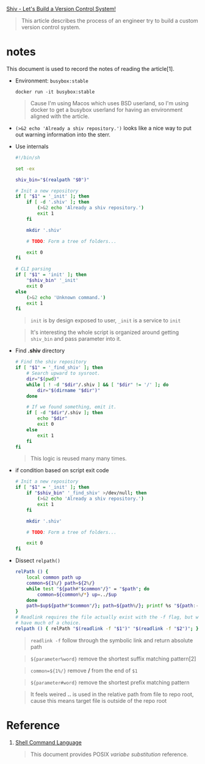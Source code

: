 [Shiv - Let's Build a Version Control System!](https://shatterealm.netlify.app/programming/2021_01_02_shiv_lets_build_a_vcs)

> This article describes the process of an engineer try to build a custom version control system.

# notes

This document is used to record the notes of reading the article[1].

- Environment: `busybox:stable`

    `docker run -it busybox:stable`

    > Cause I'm using Macos which uses BSD userland, so I'm using docker to get a busybox userland for having an environment aligned with the article.

- `(>&2 echo 'Already a shiv repository.')` looks like a nice way to put out warning information into the sterr.

- Use internals

    ``` bash
    #!/bin/sh

    set -ex

    shiv_bin="$(realpath "$0")"

    # Init a new repository
    if [ "$1" = '_init' ]; then
        if [ -d '.shiv' ]; then
            (>&2 echo 'Already a shiv repository.')
            exit 1
        fi

        mkdir '.shiv'

        # TODO: Form a tree of folders...

        exit 0
    fi

    # CLI parsing
    if [ "$1" = 'init' ]; then
        "$shiv_bin" '_init'
        exit 0
    else
        (>&2 echo 'Unknown command.')
        exit 1
    fi

    ```

    > `init` is by design exposed to user, `_init` is a service to `init`

    > It's interesting the whole script is organized around getting `shiv_bin` and pass parameter into it.

- Find **.shiv** directory

    ``` bash
    # Find the shiv repository
    if [ "$1" = '_find_shiv' ]; then
        # Search upward to sysroot.
        dir="$(pwd)"
        while [ ! -d "$dir"/.shiv ] && [ "$dir" != '/' ]; do
            dir="$(dirname "$dir")"
        done

        # If we found something, emit it.
        if [ -d "$dir"/.shiv ]; then
            echo "$dir"
            exit 0
        else
            exit 1
        fi
    fi
    ```

    > This logic is reused many many times.

- if condition based on script exit code


    ``` bash
    # Init a new repository
    if [ "$1" = '_init' ]; then
        if "$shiv_bin" '_find_shiv' >/dev/null; then
            (>&2 echo 'Already a shiv repository.')
            exit 1
        fi

        mkdir '.shiv'

        # TODO: Form a tree of folders...

        exit 0
    fi
    ```

- Dissect `relpath()`

    ``` bash
    relPath () {
        local common path up
        common=${1%/} path=${2%/}
        while test "${path#"$common"/}" = "$path"; do
            common=${common%/*} up=../$up
        done
        path=$up${path#"$common"/}; path=${path%/}; printf %s "${path:-.}"
    }
    # Readlink requires the file actually exist with the -f flag, but we don't
    # have much of a choice.
    relpath () { relPath "$(readlink -f "$1")" "$(readlink -f "$2")"; }
    ```

    > `readlink -f` follow through the symbolic link and return absolute path

    > `${parameter%word}` remove the shortest suffix matching pattern[2]

    > `common=${1%/}` remove **/** from the end of `$1`

    > `${parameter#word}` remove the shortest prefix matching pattern

    > It feels weired **..** is used in the relative path from file to repo root, cause this means target file is outside of the repo root






# Reference


1. [Shell Command Language](https://pubs.opengroup.org/onlinepubs/007904875/utilities/xcu_chap02.html)

    > This document provides POSIX *variabe substitution* reference.
